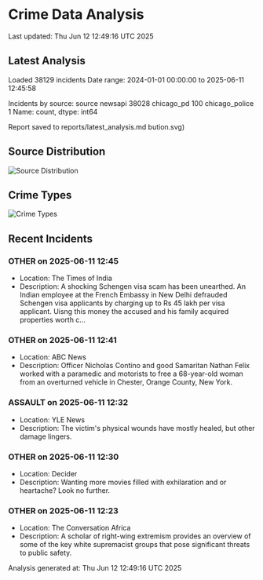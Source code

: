 # Crime Data Analysis
Last updated: Thu Jun 12 12:49:16 UTC 2025

## Latest Analysis

Loaded 38129 incidents
Date range: 2024-01-01 00:00:00 to 2025-06-11 12:45:58

Incidents by source:
source
newsapi           38028
chicago_pd          100
chicago_police        1
Name: count, dtype: int64

Report saved to reports/latest_analysis.md
bution.svg)

## Source Distribution
![Source Distribution](images/source_distribution.svg)

## Crime Types
![Crime Types](images/crime_types.svg)

## Recent Incidents

### OTHER on 2025-06-11 12:45
- Location: The Times of India
- Description: A shocking Schengen visa scam has been unearthed. An Indian employee at the French Embassy in New Delhi defrauded Schengen visa applicants by charging up to Rs 45 lakh per visa applicant. Uisng this money the accused and his family acquired properties worth c…


### OTHER on 2025-06-11 12:41
- Location: ABC News
- Description: Officer Nicholas Contino and good Samaritan Nathan Felix worked with a paramedic and motorists to free a 68-year-old woman from an overturned vehicle in Chester, Orange County, New York.


### ASSAULT on 2025-06-11 12:32
- Location: YLE News
- Description: The victim's physical wounds have mostly healed, but other damage lingers.


### OTHER on 2025-06-11 12:30
- Location: Decider
- Description: Wanting more movies filled with exhilaration and or heartache? Look no further.


### OTHER on 2025-06-11 12:23
- Location: The Conversation Africa
- Description: A scholar of right-wing extremism provides an overview of some of the key white supremacist groups that pose significant threats to public safety.

Analysis generated at: Thu Jun 12 12:49:16 UTC 2025

